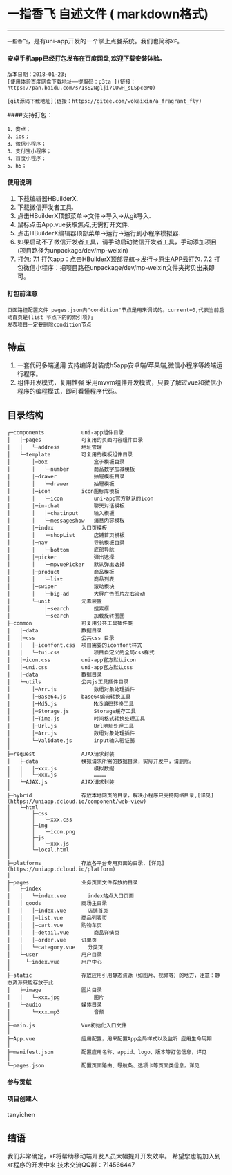 # 一指香飞 自述文件 ( markdown格式)
***************************************
`一指香飞`，是有uni-app开发的一个掌上点餐系统。我们也简称`XF`。
#### 安卓手机app已经打包发布在百度网盘,欢迎下载安装体验。
```
版本日期：2018-01-23;
[使用体验百度网盘下载地址——提取码：p3ta ](链接：https://pan.baidu.com/s/1sS2Nglji7CUwH_sLSpcePQ)

[git源码下载地址](链接：https://gitee.com/wokaixin/a_fragrant_fly)
```

####支持打包：
```
1、安卓；
2、ios；
3、微信小程序；
3、支付宝小程序；
4、百度小程序；
5、h5；

```
#### 使用说明
1. 下载编辑器HBuilderX.
2. 下载微信开发者工具.
3. 点击HBuilderX顶部菜单->文件->导入->从git导入.
4. 鼠标点击App.vue获取焦点,无需打开文件.
5. 点击HBuilderX编辑器顶部菜单->运行->运行到小程序模拟器.
6. 如果启动不了微信开发者工具，请手动启动微信开发者工具，手动添加项目(项目路径为unpackage/dev/mp-weixin)
7. 打包:
7.1 打包app：点击HBuilderX顶部导航->发行->原生APP云打包.
7.2 打包微信小程序：把项目路径unpackage/dev/mp-weixin文件夹拷贝出来即可。
#### 打包前注意
```
页面路径配置文件 pages.json内"condition"节点是用来调试的。current=0,代表当前启动首页是(list 节点下的的索引项);
发表项目一定要删除condition节点
```
## 特点
1. 一套代码多端通用
   支持编译封装成h5app安卓端/苹果端,微信小程序等终端运行程序。
2. 组件开发模式，复用性强
   采用mvvm组件开发模式，只要了解过vue和微信小程序的编程模式，即可看懂程序代码。
## 目录结构
```
┌─components            uni-app组件目录
│	│─pages				可复用的页面内容组件目录
│	│	└─address		地址管理
│	└─template			可复用的模板组件目录
│		│─box				盒子模板目录
│		│	└─number		商品数字加减模板
│		│─drawer			抽屉模板目录
│		│	└─drawer		抽屉模板
│		│─icon			icon图标库模板
│		│	└─icon			uni-app官方默认的icon
│		│─im-chat			聊天对话模板
│		│	│─chatinput		输入模板
│		│	└─messageshow	消息内容模板
│		│─index			入口页模板
│		│	└─shopList		店铺首页模板
│		│─nav				导航模板目录
│		│	└─bottom		底部导航
│		│─picker			弹出选择
│		│	└─mpvuePicker	默认弹出选择
│		│─product			商品模板
│		│	└─list			商品列表
│		│─swiper			滚动模块
│		│	└─big-ad		大屏广告图片左右滚动
│		└─unit			元素装置
│			│─search		搜索框
│			└─search		加载旋转圈圈
├─common				可复用公共工具插件类
│	│─data				数据目录
│	│─css				公共css 目录
│	│	│─iconfont.css	项目需要的iconfont样式
│	│	└─tui.css			项目自定义的全局css样式
│	│─icon.css			uni-app官方默认icon
│	│─uni.css			uni-app官方默认css
│	│─data				数据目录
│	└─utils				公共js工具插件目录
│		│─Arr.js			数组对象处理插件
│		│─Base64.js		base64编码转换工具
│		│─Md5.js			Md5编码转换工具
│		│─Storage.js		Storage缓存工具
│		│─Time.js			时间格式转换处理工具
│		│─Url.js			Url地址处理工具
│		│─Arr.js			数组对象处理插件
│		└─Validate.js		input输入验证器
│     
├─request               AJAX请求封装
│	├─data				模拟请求所需的数据目录，实际开发中，请删除。
│	│	│─xxx.js			模拟数据
│	│	└─xxx.js			…………
│	└─AJAX.js			AJAX请求封装
│     
├─hybrid                存放本地网页的目录，解决小程序只支持网络目录,[详见](https://uniapp.dcloud.io/component/web-view)
│	└─html
│		├─css
│		│	└─xxx.css
│		├─img
│		│	└─icon.png
│		├─js
│		│	└─xxx.js
│		└─local.html
│     
├─platforms             存放各平台专用页面的目录，[详见](https://uniapp.dcloud.io/platform)
│     
├─pages                 业务页面文件存放的目录
│	├─index
│	│	└─index.vue       index站点入口页面
│	│ goods				商场主目录
│	│	│─index.vue       店铺首页
│	│	│—list.vue		商品列表页
│	│	│—cart.vue		购物车页
│	│	│—detail.vue		商品详情页
│	│	│—order.vue		订单页
│	│	└─category.vue    分类页
│	└─user				用户目录
│	  └─index.vue       用户中心
│     
├─static                存放应用引用静态资源（如图片、视频等）的地方，注意：静态资源只能存放于此
│	├─image				图片目录
│	│	└─xxx.jpg			图片
│	└─audio				媒体目录
│		└─xxx.mp3    		音频
│     
├─main.js               Vue初始化入口文件
│     
├─App.vue               应用配置，用来配置App全局样式以及监听 应用生命周期
│     
├─manifest.json         配置应用名称、appid、logo、版本等打包信息，详见
│     
└─pages.json            配置页面路由、导航条、选项卡等页面类信息，详见
```

#### 参与贡献

#### 项目创建人
tanyichen

## 结语
我们非常确定，`XF`将帮助移动端开发人员大幅提升开发效率。
希望您也能加入到`XF`程序的开发中来
技术交流QQ群：714566447

